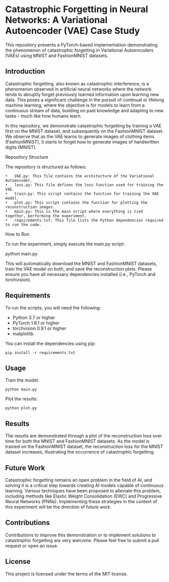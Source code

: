 # Catastrophic Forgetting in Neural Networks: A Variational Autoencoder (VAE) Case Study

This repository presents a PyTorch-based implementation demonstrating the phenomenon of catastrophic forgetting in Variational Autoencoders (VAEs) using MNIST and FashionMNIST datasets.

## Introduction

Catastrophic forgetting, also known as catastrophic interference, is a phenomenon observed in artificial neural networks where the network tends to abruptly forget previously learned information upon learning new data. This poses a significant challenge in the pursuit of continual or lifelong machine learning, where the objective is for models to learn from a continuous stream of data, building on past knowledge and adapting to new tasks - much like how humans learn.

In this repository, we demonstrate catastrophic forgetting by training a VAE first on the MNIST dataset, and subsequently on the FashionMNIST dataset. We observe that as the VAE learns to generate images of clothing items (FashionMNIST), it starts to forget how to generate images of handwritten digits (MNIST).

Repository Structure

The repository is structured as follows:

	•	VAE.py: This file contains the architecture of the Variational Autoencoder.
	•	loss.py: This file defines the loss function used for training the VAE.
	•	train.py: This script contains the function for training the VAE model.
	•	plot.py: This script contains the function for plotting the reconstruction images.
	•	main.py: This is the main script where everything is tied together, performing the experiment.
	•	requirements.txt: This file lists the Python dependencies required to run the code.

How to Run

To run the experiment, simply execute the main.py script:

python main.py

This will automatically download the MNIST and FashionMNIST datasets, train the VAE model on both, and save the reconstruction plots. Please ensure you have all necessary dependencies installed (i.e., PyTorch and torchvision).

## Requirements

To run the scripts, you will need the following:

- Python 3.7 or higher
- PyTorch 1.8.1 or higher
- torchvision 0.9.1 or higher
- matplotlib

You can install the dependencies using pip:

```
pip install -r requirements.txt
```

## Usage

Train the model:

```
python main.py
```

Plot the results:

```
python plot.py
```

## Results

The results are demonstrated through a plot of the reconstruction loss over time for both the MNIST and FashionMNIST datasets. As the model is trained on the FashionMNIST dataset, the reconstruction loss for the MNIST dataset increases, illustrating the occurrence of catastrophic forgetting.

## Future Work

Catastrophic forgetting remains an open problem in the field of AI, and solving it is a critical step towards creating AI models capable of continuous learning. Various techniques have been proposed to alleviate this problem, including methods like Elastic Weight Consolidation (EWC) and Progressive Neural Networks (PNNs). Implementing these strategies in the context of this experiment will be the direction of future work.

## Contributions

Contributions to improve this demonstration or to implement solutions to catastrophic forgetting are very welcome. Please feel free to submit a pull request or open an issue.

## License

This project is licensed under the terms of the MIT license.
